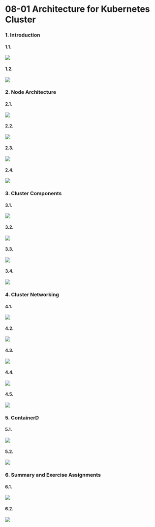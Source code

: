 
# 08-01 Architecture for Kubernetes Cluster


### 1. Introduction

#### 1.1. 

![](images/step-1.png)


#### 1.2. 

![](images/step-2.png)


### 2. Node Architecture

#### 2.1. 

![](images/step-4.png)


#### 2.2. 

![](images/step-5.png)


#### 2.3. 

![](images/step-6.png)


#### 2.4. 

![](images/step-7.png)


### 3. Cluster Components

#### 3.1. 

![](images/step-9.png)


#### 3.2. 

![](images/step-10.png)


#### 3.3. 

![](images/step-11.png)


#### 3.4. 

![](images/step-12.png)


### 4. Cluster Networking

#### 4.1. 

![](images/step-14.png)


#### 4.2. 

![](images/step-15.png)


#### 4.3. 

![](images/step-16.png)


#### 4.4. 

![](images/step-17.png)


#### 4.5. 

![](images/step-18.png)


### 5. ContainerD

#### 5.1. 

![](images/step-20.png)


#### 5.2. 

![](images/step-21.png)


### 6. Summary and Exercise Assignments

#### 6.1. 

![](images/step-23.png)


#### 6.2. 

![](images/step-24.png)



